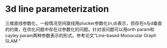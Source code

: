 # 3d line parameterization

三维直线参数化，一般情况空间直线用plucker参数化(n,d)表示，但存在n与d垂直的约束，在优化问题中存在过参数化的问题。针对该问题可以用orth param和cayley param两种参数表示的形式。参考论文"Line-based Monocular Graph SLAM
" 
